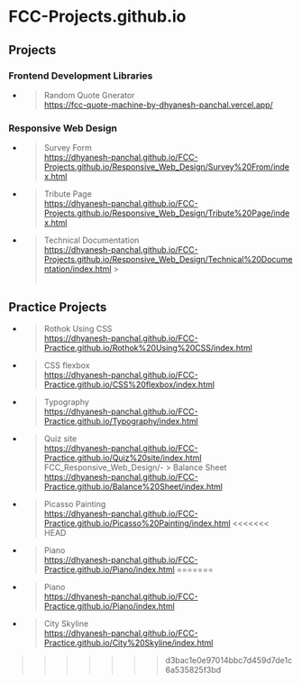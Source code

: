 # FCC-Projects.github.io

## Projects
### Frontend Development Libraries
- > Random Quote Gnerator<br>https://fcc-quote-machine-by-dhyanesh-panchal.vercel.app/
### Responsive Web Design
- > Survey Form<br>https://dhyanesh-panchal.github.io/FCC-Projects.github.io/Responsive_Web_Design/Survey%20From/index.html
- > Tribute Page<br>https://dhyanesh-panchal.github.io/FCC-Projects.github.io/Responsive_Web_Design/Tribute%20Page/index.html
- > Technical Documentation<br>https://dhyanesh-panchal.github.io/FCC-Projects.github.io/Responsive_Web_Design/Technical%20Documentation/index.html > <br> <br>

## Practice Projects

- > Rothok Using CSS<br>https://dhyanesh-panchal.github.io/FCC-Practice.github.io/Rothok%20Using%20CSS/index.html
- > CSS flexbox<br>https://dhyanesh-panchal.github.io/FCC-Practice.github.io/CSS%20flexbox/index.html
- > Typography<br>https://dhyanesh-panchal.github.io/FCC-Practice.github.io/Typography/index.html
- > Quiz site<br>https://dhyanesh-panchal.github.io/FCC-Practice.github.io/Quiz%20site/index.html
  > FCC_Responsive_Web_Design/- > Balance Sheet<br>https://dhyanesh-panchal.github.io/FCC-Practice.github.io/Balance%20Sheet/index.html
- > Picasso Painting<br>https://dhyanesh-panchal.github.io/FCC-Practice.github.io/Picasso%20Painting/index.html
<<<<<<< HEAD
- > Piano<br>https://dhyanesh-panchal.github.io/FCC-Practice.github.io/Piano/index.html
=======
- >Piano<br>https://dhyanesh-panchal.github.io/FCC-Practice.github.io/Piano/index.html
- >City Skyline<br>https://dhyanesh-panchal.github.io/FCC-Practice.github.io/City%20Skyline/index.html
>>>>>>> d3bac1e0e97014bbc7d459d7de1c6a535825f3bd
